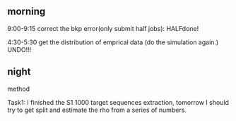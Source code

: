 

## morning
9:00-9:15 correct the bkp error(only submit half jobs): HALFdone!



4:30-5:30 get the distribution of emprical data (do the simulation again.) UNDO!!!



## night
method


Task1: I finished the S1 1000 target sequences extraction, tomorrow I should try to get split and estimate the rho from a series of numbers.


